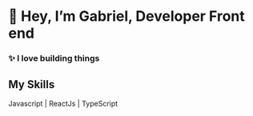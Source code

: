 # 👋 Hey, I’m Gabriel, Developer Front end

### ✨ I love building things

## My Skills
  Javascript | ReactJs | TypeScript
<!---
GabrielTheDEV/GabrielTheDEV is a ✨ special ✨ repository because its `README.md` (this file) appears on your GitHub profile.
You can click the Preview link to take a look at your changes.
--->
